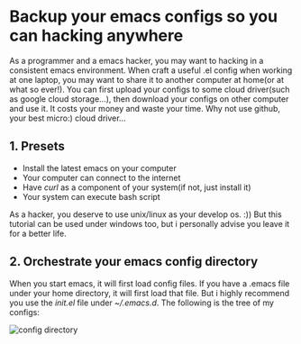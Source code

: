 # Backup your emacs configs so you can hacking anywhere

As a programmer and a emacs hacker, you may want to hacking in a consistent emacs
environment. When craft a useful .el config when working at one laptop, you may
want to share it to another computer at home(or at what so ever!). You can first
upload your configs to some cloud driver(such as google cloud storage...), then
download your configs on other computer and use it. It costs your money and waste
your time. Why not use github, your best micro:) cloud driver...

## 1. Presets
+ Install the latest emacs on your computer
+ Your computer can connect to the internet
+ Have *curl* as a component of your system(if not, just install it)
+ Your system can execute bash script

As a hacker, you deserve to use unix/linux as your develop os. :)) But this tutorial
can be used under windows too, but i personally advise you leave it for a better 
life.

## 2. Orchestrate your emacs config directory
When you start emacs, it will first load config files. If you have a .emacs file
under your home directory, it will first load that file. But i highly recommend 
you use the *init.el* file under *~/.emacs.d*. The following is the tree of my
configs:

![config directory](./graph/configdir.png)
